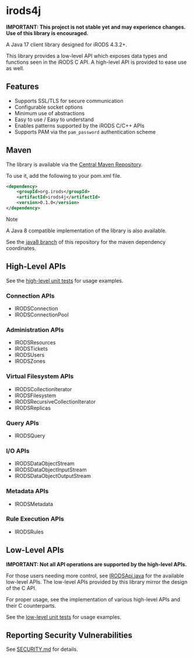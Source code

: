 # irods4j

**IMPORTANT: This project is not stable yet and may experience changes. Use of this library is encouraged.**

A Java 17 client library designed for iRODS 4.3.2+.

This library provides a low-level API which exposes data types and functions seen in the iRODS C API. A high-level API is provided to ease use as well.

## Features

- Supports SSL/TLS for secure communication
- Configurable socket options
- Minimum use of abstractions
- Easy to use / Easy to understand
- Enables patterns supported by the iRODS C/C++ APIs
- Supports PAM via the `pam_password` authentication scheme

## Maven

The library is available via the [Central Maven Repository](https://central.sonatype.com).

To use it, add the following to your pom.xml file.

```xml
<dependency>
    <groupId>org.irods</groupId>
    <artifactId>irods4j</artifactId>
    <version>0.1.0</version>
</dependency>
```

> [!NOTE]
> A Java 8 compatible implementation of the library is also available.
>
> See the [java8 branch](https://github.com/irods/irods4j/tree/java8) of this repository for the maven dependency coordinates.

## High-Level APIs

See the [high-level unit tests](src/test/java/org/irods/irods4j/high_level) for usage examples.

### Connection APIs

- IRODSConnection
- IRODSConnectionPool

### Administration APIs

- IRODSResources
- IRODSTickets
- IRODSUsers
- IRODSZones

### Virtual Filesystem APIs

- IRODSCollectionIterator
- IRODSFilesystem
- IRODSRecursiveCollectionIterator
- IRODSReplicas

### Query APIs

- IRODSQuery

### I/O APIs

- IRODSDataObjectStream
- IRODSDataObjectInputStream
- IRODSDataObjectOutputStream

### Metadata APIs

- IRODSMetadata

### Rule Execution APIs

- IRODSRules

## Low-Level APIs

**IMPORTANT: Not all API operations are supported by the high-level APIs.**

For those users needing more control, see [IRODSApi.java](src/main/java/org/irods/irods4j/low_level/api/IRODSApi.java) for the available low-level APIs. The low-level APIs provided by this library mirror the design of the C API.

For proper usage, see the implementation of various high-level APIs and their C counterparts.

See the [low-level unit tests](src/test/java/org/irods/irods4j/low_level) for usage examples.

## Reporting Security Vulnerabilities

See [SECURITY.md](SECURITY.md) for details.
